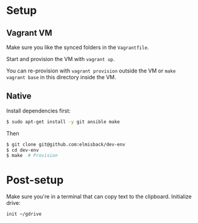 # Setup

## Vagrant VM
Make sure you like the synced folders in the `Vagrantfile`.

Start and provision the VM with `vagrant up`.

You can re-provision with `vagrant provision` outside the VM or `make vagrant base`
in this directory inside the VM.

## Native
Install dependencies first:
```bash
$ sudo apt-get install -y git ansible make
```

Then
```bash
$ git clone git@github.com:elmisback/dev-env
$ cd dev-env
$ make  # Provision
```

# Post-setup

Make sure you're in a terminal that can copy text to the clipboard. Initialize drive:
```
init ~/gdrive
```
